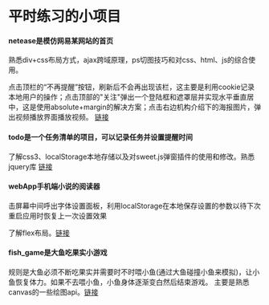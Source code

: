 <h1>平时练习的小项目</h1>

<h4>netease是模仿网易某网站的首页</h4>
<p>熟悉div+css布局方式，ajax跨域原理，ps切图技巧和对css、html、js的综合使用。</p>
<p>点击顶栏的“不再提醒”按钮，刷新后不会再出现该栏，这主要是利用cookie记录本地用户的操作；点击顶部的"关注"弹出一个登陆框和遮罩层并实现水平垂直居中，这是使用absolute+margin的解决方案；点击右边机构介绍下的海报图片，弹出视频播放界面播放视频。
<a href="http://liangzhihui.xyz/netease" title="演示地址">链接</a>
</p>

<h4>todo是一个任务清单的项目，可以记录任务并设置提醒时间</h4>
<p>了解css3、localStorage本地存储以及对sweet.js弹窗插件的使用和修改。熟悉jquery库
<a href="http://liangzhihui.xyz/todo" title="演示地址">链接</a>
</p>

<h4>webApp手机端小说的阅读器</h4>
<p>击屏幕中间呼出字体设置面板，利用localStorage在本地保存设置的参数以待下次重启应用时恢复上一次设置效果</p>
<p>了解flex布局。<a href="http://liangzhihui.xyz/webApp" title="演示地址">链接</a></p>

<h4>fish_game是大鱼吃果实小游戏</h4>
<p>规则是大鱼必须不断吃果实并需要时不时喂小鱼(通过大鱼碰撞小鱼来模拟)，让小鱼恢复体力。如果不去喂小鱼，小鱼身体逐渐变白然后结束游戏。
主要是熟悉canvas的一些绘图api。<a href="http://liangzhihui.xyz/fish_game" title="演示地址">链接</a>
</p>
